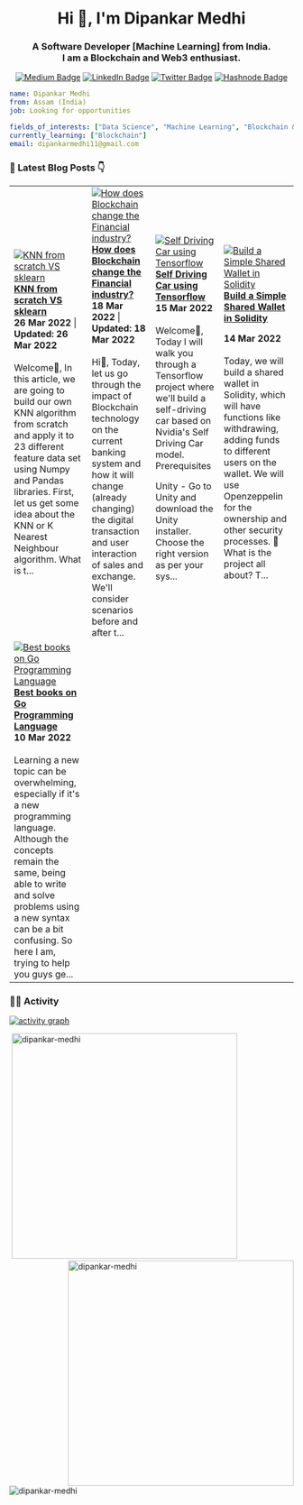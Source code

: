 <h1 align="center">Hi 👋, I'm Dipankar Medhi</h1>
<h3 align="center">A Software Developer [Machine Learning] from India.<br> I am a Blockchain and Web3 enthusiast.</br> </h3>

<p align = "center"><a href="https://medium.com/@dipankarmedhi11"><img src="https://img.shields.io/badge/-@dipankarmedhi11-14c767?style=flat-square&amp;labelColor=14c767&amp;logo=Medium&amp;link=https://medium.com/@dipankarmedhi11" alt="Medium Badge"></a> <a href="https://www.linkedin.com/in/dipankarmedhi/"><img src="https://img.shields.io/badge/-@dipankarmedhi-0077B5?style=flat-square&amp;labelColor=0077B5&amp;logo=LinkedIn&amp;link=https://www.linkedin.com/in/dipankarmedhi/" alt="LinkedIn Badge"></a> <a href="https://twitter.com/dipankarmedh1/"><img src="https://img.shields.io/badge/-@dipankarmedh1-0077B5?style=flat-square&amp;labelColor=0077B5&amp;logo=Twitter&amp;link=https://twitter.com/dipankarmedh1/" alt="Twitter Badge"></a> <a href="https://dipankarmedhi.hashnode.dev/"><img src="https://img.shields.io/badge/dipankarmedhi-2962FF?style=flat-square&logo=hashnode&logoColor=white;link=https://dipankarmedhi.hashnode.dev/" alt="Hashnode Badge"></a></p>

```yml
name: Dipankar Medhi
from: Assam (India)
job: Looking for opportunities

fields_of_interests: ["Data Science", "Machine Learning", "Blockchain & Web3.0"]
currently_learning: ["Blockchain"]
email: dipankarmedhi11@gmail.com
```

### 📕 Latest Blog Posts 👇
<!-- HASHNODE_BLOG:START -->
<table><tr><td><a href="https://dipankarmedhi.hashnode.dev/knn-from-scratch-vs-sklearn-cl17c9d9d07i2jonv4hqw165t" title="KNN from scratch VS sklearn"><img src="https://cdn.hashnode.com/res/hashnode/image/upload/v1648267958787/6jFciPO2A.png" alt="KNN from scratch VS sklearn"   /></a>
<a href="https://dipankarmedhi.hashnode.dev/knn-from-scratch-vs-sklearn-cl17c9d9d07i2jonv4hqw165t" title="KNN from scratch VS sklearn"><strong>KNN from scratch VS sklearn</strong></a>
<div><strong>26 Mar 2022</strong> | <strong>Updated: 26 Mar 2022</strong></div>
<br/> Welcome👋,
In this article, we are going to build our own KNN algorithm from scratch and apply it to 23 different feature data set using Numpy and Pandas libraries.
First, let us get some idea about the KNN or K Nearest Neighbour algorithm.
What is t...</td><td><a href="https://dipankarmedhi.hashnode.dev/blockchain-changes-the-finance-sector-cl0woo9fw068pj6nv7i6pccms" title="How does Blockchain change the Financial industry?"><img src="https://cdn.hashnode.com/res/hashnode/image/upload/v1647624636278/Avd29630V.png" alt="How does Blockchain change the Financial industry?"   /></a>
<a href="https://dipankarmedhi.hashnode.dev/blockchain-changes-the-finance-sector-cl0woo9fw068pj6nv7i6pccms" title="How does Blockchain change the Financial industry?"><strong>How does Blockchain change the Financial industry?</strong></a>
<div><strong>18 Mar 2022</strong> | <strong>Updated: 18 Mar 2022</strong></div>
<br/> Hi👋, Today, let us go through the impact of Blockchain technology on the current banking system and how it will change (already changing) the digital transaction and user interaction of sales and exchange.
We'll consider scenarios before and after t...</td><td><a href="https://dipankarmedhi.hashnode.dev/self-driving-car-using-tensorflow-cl0rqs8kl06ayoqnv00m1cns7" title="Self Driving Car using Tensorflow"><img src="https://cdn.hashnode.com/res/hashnode/image/upload/v1647324922399/k0O4lvdGE.png" alt="Self Driving Car using Tensorflow"   /></a>
<a href="https://dipankarmedhi.hashnode.dev/self-driving-car-using-tensorflow-cl0rqs8kl06ayoqnv00m1cns7" title="Self Driving Car using Tensorflow"><strong>Self Driving Car using Tensorflow</strong></a>
<div><strong>15 Mar 2022</strong></div>
<br/> Welcome👋, Today I will walk you through a Tensorflow project where we'll build a self-driving car based on Nvidia's Self Driving Car model.
Prerequisites

Unity - Go to Unity and download the Unity installer. Choose the right version as per your sys...</td><td><a href="https://dipankarmedhi.hashnode.dev/simple-shared-wallet-in-solidity-cl0qmy9va02jeoqnv3ubi63lp" title="Build a Simple Shared Wallet in Solidity"><img src="https://cdn.hashnode.com/res/hashnode/image/upload/v1647083995899/fQEob8dyF.png" alt="Build a Simple Shared Wallet in Solidity"   /></a>
<a href="https://dipankarmedhi.hashnode.dev/simple-shared-wallet-in-solidity-cl0qmy9va02jeoqnv3ubi63lp" title="Build a Simple Shared Wallet in Solidity"><strong>Build a Simple Shared Wallet in Solidity</strong></a>
<div><strong>14 Mar 2022</strong></div>
<br/> Today, we will build a shared wallet in Solidity, which will have functions like withdrawing, adding funds to different users on the wallet. 
We will use Openzeppelin for the ownership and other security processes. 
🚀What is the project all about?
T...</td></tr><tr><td><a href="https://dipankarmedhi.hashnode.dev/go-programming-books-cl0kz1ab401r0tbnvaek84j5y" title="Best books on Go Programming Language"><img src="https://cdn.hashnode.com/res/hashnode/image/unsplash/lUaaKCUANVI/upload/v1646915101049/NHhUF8soo.jpeg" alt="Best books on Go Programming Language"   /></a>
<a href="https://dipankarmedhi.hashnode.dev/go-programming-books-cl0kz1ab401r0tbnvaek84j5y" title="Best books on Go Programming Language"><strong>Best books on Go Programming Language</strong></a>
<div><strong>10 Mar 2022</strong></div>
<br/> Learning a new topic can be overwhelming, especially if it's a new programming language. Although the concepts remain the same, being able to write and solve problems using a new syntax can be a bit confusing.
So here I am, trying to help you guys ge...</td></tr></table>
<!-- HASHNODE_BLOG:END -->

<!--
<h3 align="left">Languages and Tools:</h3>
<p align="left"> <a href="https://www.gnu.org/software/bash/" target="_blank" rel="noreferrer"> <img src="https://www.vectorlogo.zone/logos/gnu_bash/gnu_bash-icon.svg" alt="bash" width="40" height="40"/> </a> <a href="https://www.w3schools.com/css/" target="_blank" rel="noreferrer"> <img src="https://raw.githubusercontent.com/devicons/devicon/master/icons/css3/css3-original-wordmark.svg" alt="css3" width="40" height="40"/> </a> <a href="https://www.docker.com/" target="_blank" rel="noreferrer"> <img src="https://raw.githubusercontent.com/devicons/devicon/master/icons/docker/docker-original-wordmark.svg" alt="docker" width="40" height="40"/> </a> <a href="https://flask.palletsprojects.com/" target="_blank" rel="noreferrer"> <img src="https://www.vectorlogo.zone/logos/pocoo_flask/pocoo_flask-icon.svg" alt="flask" width="40" height="40"/> </a> <a href="https://www.gatsbyjs.com/" target="_blank" rel="noreferrer"> <img src="https://www.vectorlogo.zone/logos/gatsbyjs/gatsbyjs-icon.svg" alt="gatsby" width="40" height="40"/> </a> <a href="https://git-scm.com/" target="_blank" rel="noreferrer"> <img src="https://www.vectorlogo.zone/logos/git-scm/git-scm-icon.svg" alt="git" width="40" height="40"/> </a> <a href="https://golang.org" target="_blank" rel="noreferrer"> <img src="https://raw.githubusercontent.com/devicons/devicon/master/icons/go/go-original.svg" alt="go" width="40" height="40"/> </a> <a href="https://heroku.com" target="_blank" rel="noreferrer"> <img src="https://www.vectorlogo.zone/logos/heroku/heroku-icon.svg" alt="heroku" width="40" height="40"/> </a> <a href="https://www.w3.org/html/" target="_blank" rel="noreferrer"> <img src="https://raw.githubusercontent.com/devicons/devicon/master/icons/html5/html5-original-wordmark.svg" alt="html5" width="40" height="40"/> </a> <a href="https://developer.mozilla.org/en-US/docs/Web/JavaScript" target="_blank" rel="noreferrer"> <img src="https://raw.githubusercontent.com/devicons/devicon/master/icons/javascript/javascript-original.svg" alt="javascript" width="40" height="40"/> </a> <a href="https://www.linux.org/" target="_blank" rel="noreferrer"> <img src="https://raw.githubusercontent.com/devicons/devicon/master/icons/linux/linux-original.svg" alt="linux" width="40" height="40"/> </a> <a href="https://www.mongodb.com/" target="_blank" rel="noreferrer"> <img src="https://raw.githubusercontent.com/devicons/devicon/master/icons/mongodb/mongodb-original-wordmark.svg" alt="mongodb" width="40" height="40"/> </a> <a href="https://nextjs.org/" target="_blank" rel="noreferrer"> <img src="https://cdn.worldvectorlogo.com/logos/nextjs-2.svg" alt="nextjs" width="40" height="40"/> </a> <a href="https://nodejs.org" target="_blank" rel="noreferrer"> <img src="https://raw.githubusercontent.com/devicons/devicon/master/icons/nodejs/nodejs-original-wordmark.svg" alt="nodejs" width="40" height="40"/> </a> <a href="https://opencv.org/" target="_blank" rel="noreferrer"> <img src="https://www.vectorlogo.zone/logos/opencv/opencv-icon.svg" alt="opencv" width="40" height="40"/> </a> <a href="https://pandas.pydata.org/" target="_blank" rel="noreferrer"> <img src="https://raw.githubusercontent.com/devicons/devicon/2ae2a900d2f041da66e950e4d48052658d850630/icons/pandas/pandas-original.svg" alt="pandas" width="40" height="40"/> </a> <a href="https://www.postgresql.org" target="_blank" rel="noreferrer"> <img src="https://raw.githubusercontent.com/devicons/devicon/master/icons/postgresql/postgresql-original-wordmark.svg" alt="postgresql" width="40" height="40"/> </a> <a href="https://postman.com" target="_blank" rel="noreferrer"> <img src="https://www.vectorlogo.zone/logos/getpostman/getpostman-icon.svg" alt="postman" width="40" height="40"/> </a> <a href="https://www.python.org" target="_blank" rel="noreferrer"> <img src="https://raw.githubusercontent.com/devicons/devicon/master/icons/python/python-original.svg" alt="python" width="40" height="40"/> </a> <a href="https://pytorch.org/" target="_blank" rel="noreferrer"> <img src="https://www.vectorlogo.zone/logos/pytorch/pytorch-icon.svg" alt="pytorch" width="40" height="40"/> </a> <a href="https://reactjs.org/" target="_blank" rel="noreferrer"> <img src="https://raw.githubusercontent.com/devicons/devicon/master/icons/react/react-original-wordmark.svg" alt="react" width="40" height="40"/> </a> <a href="https://scikit-learn.org/" target="_blank" rel="noreferrer"> <img src="https://upload.wikimedia.org/wikipedia/commons/0/05/Scikit_learn_logo_small.svg" alt="scikit_learn" width="40" height="40"/> </a> <a href="https://seaborn.pydata.org/" target="_blank" rel="noreferrer"> <img src="https://seaborn.pydata.org/_images/logo-mark-lightbg.svg" alt="seaborn" width="40" height="40"/> </a> <a href="https://tailwindcss.com/" target="_blank" rel="noreferrer"> <img src="https://www.vectorlogo.zone/logos/tailwindcss/tailwindcss-icon.svg" alt="tailwind" width="40" height="40"/> </a> <a href="https://www.tensorflow.org" target="_blank" rel="noreferrer"> <img src="https://www.vectorlogo.zone/logos/tensorflow/tensorflow-icon.svg" alt="tensorflow" width="40" height="40"/> </a> </p>

-->

### 🏃‍♂️ Activity

[![activity graph](https://activity-graph.herokuapp.com/graph?username=Dipankar-Medhi&custom_title=Dipankar's%20activity%20graph&theme=react-dark&hide_border=true)](https://github.com/ashutosh00710/github-readme-activity-graph)

<div>
<p>&nbsp;<img width = "400" src="https://github-readme-stats.vercel.app/api?username=dipankar-medhi&show_icons=true&locale=en&theme=radical" alt="dipankar-medhi" />
<img align="right" width = "400" src="https://github-readme-streak-stats.herokuapp.com/?user=dipankar-medhi&" alt="dipankar-medhi" /></p>
</div>

<p align="left"> <img src="https://komarev.com/ghpvc/?username=dipankar-medhi&label=Profile%20views&color=0e75b6&style=flat" alt="dipankar-medhi" /> </p>

